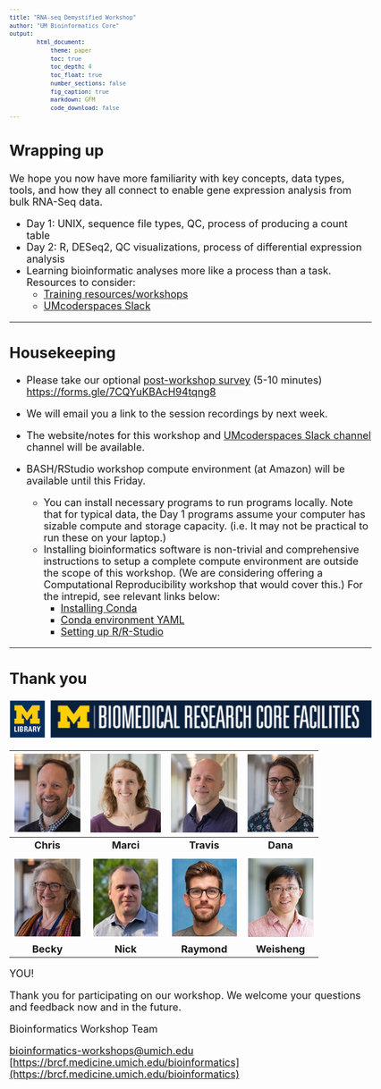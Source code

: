 ```yaml
---
title: "RNA-seq Demystified Workshop"
author: "UM Bioinformatics Core"
output:
        html_document:
            theme: paper
            toc: true
            toc_depth: 4
            toc_float: true
            number_sections: false
            fig_caption: true
            markdown: GFM
            code_download: false
---
```


<style type="text/css">

body, td {
   font-size: 18px;
}
code.r{
  font-size: 12px;
}
pre {
  font-size: 12px
}
</style>

## Wrapping up

We hope you now have more familiarity with key concepts, data types, tools, and how they all
connect to enable gene expression analysis from bulk RNA-Seq data.

- Day 1: UNIX, sequence file types, QC, process of producing a count table
- Day 2: R, DESeq2, QC visualizations, process of differential expression analysis
- Learning bioinformatic analyses more like a process than a task. Resources to
  consider:
  - [Training resources/workshops](https://brcf.medicine.umich.edu/cores/bioinformatics-core/training/)
  - [UMcoderspaces Slack](https://umcoderspaces.slack.com)

---

## Housekeeping

- Please take our optional [post-workshop survey](https://forms.gle/7CQYuKBAcH94tqng8) (5-10 minutes) <br />
  https://forms.gle/7CQYuKBAcH94tqng8

- We will email you a link to the session recordings by next week.

- The website/notes for this workshop and [UMcoderspaces Slack channel](https://umcoderspaces.slack.com) channel
  will be available.

- BASH/RStudio workshop compute environment (at Amazon) will be available until this Friday.
  - You can install necessary programs to run programs locally. Note
    that for typical data, the Day 1 programs assume your computer has sizable
    compute and storage capacity. (i.e. It may not be practical to run these on
    your laptop.)
  - Installing bioinformatics software is non-trivial and comprehensive instructions
    to setup a complete compute environment are outside the scope of this workshop.
    (We are considering offering a Computational Reproducibility workshop that
    would cover this.) For the intrepid, see relevant links below:
    - [Installing Conda](https://conda.io/projects/conda/en/latest/user-guide/install/index.html#regular-installation)
    - [Conda environment YAML](https://github.com/umich-brcf-bioinf/2021-08-09-umich-rnaseq-demystified/blob/master/server_setup/conda_setup/workshop-rsd.yaml)
    - [Setting up R/R-Studio](https://umich-brcf-bioinf.github.io/2021-08-09-umich-rnaseq-demystified/setup_instructions_advanced)

---

## Thank you

![Sponsors](images/Module00_sponsor_logos.png)

| ![](images/Module00_headshots/headshot_cgates.jpg) | ![](images/Module00_headshots/headshot_mbradenb.jpg)| ![](images/Module00_headshots/headshot_trsaari.jpg)| ![](images/Module00_headshots/headshot_damki.jpg)|
|:-:|:-:|:-:|:-:|
| **Chris** | **Marci** | **Travis** | **Dana** |
| | | | |
| ![](images/Module00_headshots/headshot_rtagett.jpg) | ![](images/Module00_headshots/headshot_ncarruth.jpg)| ![](images/Module00_headshots/headshot_rcavalca.jpg)| ![](images/Module00_headshots/headshot_weishwu.jpg)|
| **Becky** | **Nick** | **Raymond** | **Weisheng** |

YOU!

Thank you for participating on our workshop. We welcome your questions and feedback now and in the future.

Bioinformatics Workshop Team

[bioinformatics-workshops@umich.edu](mailto:bioinformatics-workshops@umich.edu) <br/>
[https://brcf.medicine.umich.edu/bioinformatics](https://brcf.medicine.umich.edu/bioinformatics)
